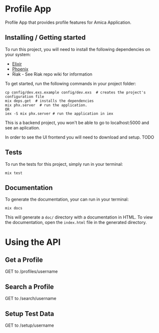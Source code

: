 # Profile App

Profile App that provides profile features for Amica Application.

## Installing / Getting started

To run this project, you will need to install the following dependencies on your system:

* [Elixir](https://elixir-lang.org/install.html)
* [Phoenix](https://hexdocs.pm/phoenix/installation.html)
* Riak - See Riak repo wiki for information

To get started, run the following commands in your project folder:

```shell
cp config/dev.exs.example config/dev.exs  # creates the project's configuration file
mix deps.get  # installs the dependencies
mix phx.server  # run the application.
OR
iex -S mix phx.server # run the application in iex
```

This is a backend project, you won't be able to go to localhost:5000 and see an aplication. 

In order to see the UI frontend you will need to download and setup. TODO

## Tests

To run the tests for this project, simply run in your terminal:

```shell
mix test
```

## Documentation

To generate the documentation, your can run in your terminal:

```shell
mix docs
```

This will generate a `doc/` directory with a documentation in HTML. To view the documentation, open the `index.html` file in the generated directory.

# Using the API

## Get a Profile 
GET to /profiles/username

## Search a Profile

GET to /search/username

## Setup Test Data

GET to /setup/username

